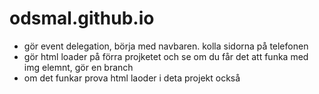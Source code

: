 # odsmal.github.io

- gör event delegation, börja med navbaren. kolla sidorna på telefonen
- gör html loader på förra projketet och se om du får det att funka med img elemnt, gör en branch
- om det funkar prova html laoder i deta projekt också
